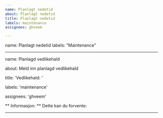 ```yaml
---
name: Planlagt nedetid
about: Planlagt nedetid
title: Planlagt nedetid
labels: maintenance
assignees: ghveem

---
```


name: Planlagt nedetid
labels: "Maintenance"
<!--
start: 2021-02-24T13:00:00.220Z
end: 2021-02-24T14:00:00.220Z
expectedDown: ndla, ndla support
-->

---
name: Planlagd vedlikehald

about: Meld inn planlagd vedlikehald

title: 'Vedlikehald: '

labels: 'maintenance'

assignees: 'ghveem'



** Informasjon: **
Dette kan du forvente: 

---
